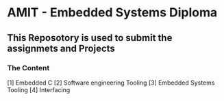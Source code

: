 # AMIT - Embedded Systems Diploma 
## This Reposotory is used to submit the assignmets and Projects 

### The Content 

[1] Embedded C
[2] Software engineering Tooling
[3] Embedded Systems Tooling
[4] Interfacing
